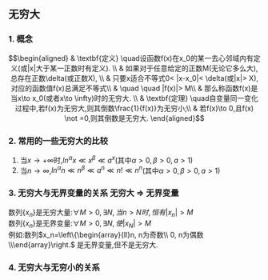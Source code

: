 ## 无穷大
### 1. 概念
$$\begin{aligned}
& \textbf{定义} \quad设函数f(x)在x_0的某一去心邻域内有定义(或|x|大于某一正数时有定义). \\
& 如果对于任意给定的正数M(无论它多么大), 总存在正数\delta(或正数X), \\
& 只要x适合不等式0< |x-x_0|< \delta(或|x|> X), 对应的函数值f(x)总满足不等式\\
& \quad \quad |f(x)|> M\\
& 那么称函数f(x)是当x\to x_0(或者x\to \infty)时的无穷大. \\
& \textbf{定理} \quad自变量同一变化过程中,若f(x)为无穷大,则其倒数\frac{1}{f(x)}为无穷小;\\
& 若f(x)\to 0,且f(x) \not =0,则其倒数是无穷大.
\end{aligned}$$

### 2. 常用的一些无穷大的比较
1. 当$x\to+\infty$时,$ln^\alpha x\ll x^\beta \ll a^x$(其中$\alpha >0, \beta >0, a>1$)
2. 当$n\to \infty$,$ln^\alpha n\ll n^\beta \ll a^n \ll n! \ll n^n$(其中$\alpha >0, \beta >0, a>1$)

### 3. 无穷大与无界变量的关系    无穷大 ⇒ 无界变量
数列$\{x_n\}$是无穷大量:$\forall M>0, \exists N, 当n>N时,恒有|x_n|>M$  
数列$\{x_n\}$是无界变量:$\forall M>0, \exists N, 使|x_N|>M$  
例如:数列$x_n=\left\{\begin{array}{ll}n, n为奇数\\ 0, n为偶数\\\end{array}\right.$ 是无界变量,但不是无穷大.

### 4. 无穷大与无穷小的关系
